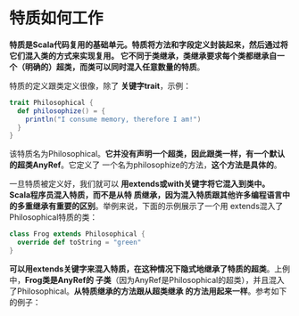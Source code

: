 特质如何工作
===================================================================================
**特质是Scala代码复用的基础单元。特质将方法和字段定义封装起来，然后通过将它们混入类的方式来实现复用。
它不同于类继承，类继承要求每个类都继承自一个（明确的）超类，而类可以同时混入任意数量的特质**。

特质的定义跟类定义很像，除了 **关键字trait**，示例：
```scala
trait Philosophical {
  def philosophize() = {
    println("I consume memory, therefore I am!")
  }
}
```
该特质名为Philosophical。**它并没有声明一个超类，因此跟类一样，有一个默认的超类AnyRef**。它定义了
一个名为philosophize的方法，**这个方法是具体的**。

一旦特质被定义好，我们就可以 **用extends或with关键字将它混入到类中。Scala程序员混入特质，而不是从特
质继承，因为混入特质跟其他许多编程语言中的多重继承有重要的区别**。举例来说，下面的示例展示了一个用
extends混入了Philosophical特质的类：
```scala
class Frog extends Philosophical {
  override def toString = "green"
}
```
**可以用extends关键字来混入特质，在这种情况下隐式地继承了特质的超类**。上例中，**Frog类是AnyRef的
子类**（因为AnyRef是Philosophical的超类），并且混入了Philosophical。**从特质继承的方法跟从超类继承
的方法用起来一样**。参考如下的例子：



